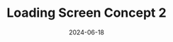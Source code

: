---
date: 2024-06-18
image_path: /images/gallery/loading-screen-concept-2.png
title: Loading Screen Concept 2
description: Loading Screen Concept
source: https://fantasticpixelcastle.com/new-detail/?id=451
height: 576
width: 1024
tags: ["Concept"]
---